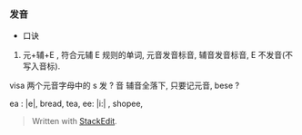 
### 发音
* 口诀
1. 元+辅+E , 符合元辅 E 规则的单词, 元音发音标音, 辅音发音标音, E 不发音(不写入音标).

visa 两个元音字母中的 s 发 ? 音
辅音全落下, 只要记元音, bese ? 

ea : |e|, bread, tea, 
ee: |i:| , shopee,



> Written with [StackEdit](https://stackedit.io/).
<!--stackedit_data:
eyJoaXN0b3J5IjpbNDU2MDkwMjUxLC05MDY2NDYxMzUsLTE1MD
MzNzUzNTgsMjAzNTc3ODAxMSwxMDgzNzU4MDEsLTg2NjYyNjY3
Nl19
-->